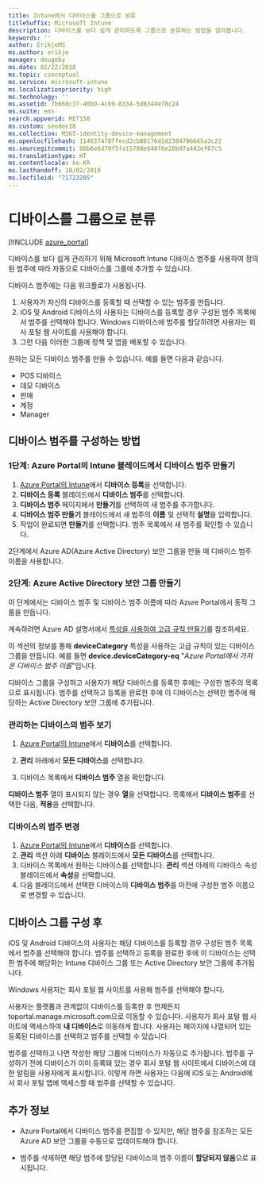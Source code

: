 ```yaml
---
title: Intune에서 디바이스를 그룹으로 분류
titleSuffix: Microsoft Intune
description: 디바이스를 보다 쉽게 관리하도록 그룹으로 분류하는 방법을 알아봅니다.
keywords: ''
author: ErikjeMS
ms.author: erikje
manager: dougeby
ms.date: 02/22/2018
ms.topic: conceptual
ms.service: microsoft-intune
ms.localizationpriority: high
ms.technology: ''
ms.assetid: 7b668c37-40b9-4c69-8334-5d8344e78c24
ms.suite: ems
search.appverid: MET150
ms.custom: seodec18
ms.collection: M365-identity-device-management
ms.openlocfilehash: 114637478ffecd2cb88176d1d2304706665a3c22
ms.sourcegitcommit: 88b6e6d70f5fa15708e640f6e20b97a442ef07c5
ms.translationtype: HT
ms.contentlocale: ko-KR
ms.lasthandoff: 10/02/2019
ms.locfileid: "71723205"
---
```

# <a name="categorize-devices-into-groups"></a>디바이스를 그룹으로 분류

[!INCLUDE [azure_portal](../includes/azure_portal.md)]

디바이스를 보다 쉽게 관리하기 위해 Microsoft Intune 디바이스 범주를 사용하여 정의된 범주에 따라 자동으로 디바이스를 그룹에 추가할 수 있습니다.

디바이스 범주에는 다음 워크플로가 사용됩니다.
1. 사용자가 자신의 디바이스를 등록할 때 선택할 수 있는 범주를 만듭니다.
2. iOS 및 Android 디바이스의 사용자는 디바이스를 등록할 경우 구성된 범주 목록에서 범주를 선택해야 합니다. Windows 디바이스에 범주를 할당하려면 사용자는 회사 포털 웹 사이트를 사용해야 합니다.
3. 그런 다음 이러한 그룹에 정책 및 앱을 배포할 수 있습니다.

원하는 모든 디바이스 범주를 만들 수 있습니다. 예를 들면 다음과 같습니다.
- POS 디바이스
- 데모 디바이스
- 판매
- 계정
- Manager

## <a name="how-to-configure-device-categories"></a>디바이스 범주를 구성하는 방법

### <a name="step-1-create-device-categories-on-the-intune-blade-of-the-azure-portal"></a>1단계: Azure Portal의 Intune 블레이드에서 디바이스 범주 만들기
1. [Azure Portal의 Intune](https://aka.ms/intuneportal)에서 **디바이스 등록**을 선택합니다.
2. **디바이스 등록** 블레이드에서 **디바이스 범주**를 선택합니다.
3. **디바이스 범주** 페이지에서 **만들기**를 선택하여 새 범주를 추가합니다.
4. **디바이스 범주 만들기** 블레이드에서 새 범주의 **이름** 및 선택적 **설명**을 입력합니다.
5. 작업이 완료되면 **만들기**를 선택합니다. 범주 목록에서 새 범주를 확인할 수 있습니다.

2단계에서 Azure AD(Azure Active Directory) 보안 그룹을 만들 때 디바이스 범주 이름을 사용합니다.

### <a name="step-2-create-azure-active-directory-security-groups"></a>2단계: Azure Active Directory 보안 그룹 만들기
이 단계에서는 디바이스 범주 및 디바이스 범주 이름에 따라 Azure Portal에서 동적 그룹을 만듭니다.

계속하려면 Azure AD 설명서에서 [특성을 사용하여 고급 규칙 만들기](https://azure.microsoft.com/documentation/articles/active-directory-accessmanagement-groups-with-advanced-rules/#using-attributes-to-create-rules-for-device-objects)를 참조하세요.

이 섹션의 정보를 통해 **deviceCategory** 특성을 사용하는 고급 규칙이 있는 디바이스 그룹을 만듭니다. 예를 들면 **device.deviceCategory-eq** "*Azure Portal에서 가져온 디바이스 범주 이름*"입니다.

디바이스 그룹을 구성하고 사용자가 해당 디바이스를 등록한 후에는 구성한 범주의 목록으로 표시됩니다. 범주를 선택하고 등록을 완료한 후에 이 디바이스는 선택한 범주에 해당하는 Active Directory 보안 그룹에 추가됩니다.

### <a name="view-the-categories-of-devices-that-you-manage"></a>관리하는 디바이스의 범주 보기

1. [Azure Portal의 Intune](https://aka.ms/intuneportal)에서 **디바이스**를 선택합니다.

2. **관리** 아래에서 **모든 디바이스**를 선택합니다.

3. 디바이스 목록에서 **디바이스 범주** 열을 확인합니다.

**디바이스 범주** 열이 표시되지 않는 경우 **열**을 선택합니다. 목록에서 **디바이스 범주**를 선택한 다음, **적용**을 선택합니다.

### <a name="change-the-category-of-a-device"></a>디바이스의 범주 변경

1. [Azure Portal의 Intune](https://aka.ms/intuneportal)에서 **디바이스**를 선택합니다.
2. **관리** 섹션 아래 **디바이스** 블레이드에서 **모든 디바이스**를 선택합니다.
3. 디바이스 목록에서 원하는 디바이스를 선택합니다. **관리** 섹션 아래의 디바이스 속성 블레이드에서 **속성**을 선택합니다.
4. 다음 블레이드에서 선택한 디바이스의 **디바이스 범주**를 이전에 구성한 범주 이름으로 변경할 수 있습니다.

## <a name="after-you-configure-device-groups"></a>디바이스 그룹 구성 후

iOS 및 Android 디바이스의 사용자는 해당 디바이스를 등록할 경우 구성된 범주 목록에서 범주를 선택해야 합니다. 범주를 선택하고 등록을 완료한 후에 이 디바이스는 선택한 범주에 해당하는 Intune 디바이스 그룹 또는 Active Directory 보안 그룹에 추가됩니다.

Windows 사용자는 회사 포털 웹 사이트를 사용해 범주를 선택해야 합니다.

사용자는 플랫폼과 관계없이 디바이스를 등록한 후 언제든지 toportal.manage.microsoft.com으로 이동할 수 있습니다. 사용자가 회사 포털 웹 사이트에 액세스하여 **내 디바이스**로 이동하게 합니다. 사용자는 페이지에 나열되어 있는 등록된 디바이스를 선택하고 범주를 선택할 수 있습니다.

범주를 선택하고 나면 작성한 해당 그룹에 디바이스가 자동으로 추가됩니다. 범주를 구성하기 전에 디바이스가 이미 등록돼 있는 경우 회사 포털 웹 사이트에서 디바이스에 대한 알림을 사용자에게 표시합니다. 이렇게 하면 사용자는 다음에 iOS 또는 Android에서 회사 포털 앱에 액세스할 때 범주를 선택할 수 있습니다.

## <a name="further-information"></a>추가 정보
- Azure Portal에서 디바이스 범주를 편집할 수 있지만, 해당 범주를 참조하는 모든 Azure AD 보안 그룹을 수동으로 업데이트해야 합니다.

- 범주를 삭제하면 해당 범주에 할당된 디바이스의 범주 이름이 **할당되지 않음**으로 표시됩니다.
